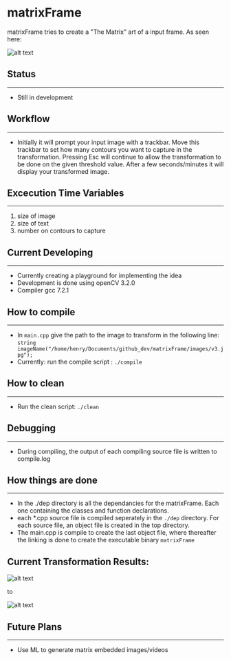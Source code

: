 # matrixFrame

matrixFrame tries to create a "The Matrix" art of a input frame. As seen here: 

![alt text](http://www.citizenop.com/wp-content/uploads/2016/03/the-matrix.jpg)

## Status
----
* Still in development

## Workflow
----
* Initially it will prompt your input image with a trackbar. Move this trackbar to set how many contours you want to capture in the transformation. Pressing Esc will continue to allow the transformation to be done on the given threshold value. After a few seconds/minutes it will display your transformed image.

## Excecution Time Variables
----
1.  size of image
2.  size of text
3.  number on contours to capture

## Current Developing
----
* Currently creating a playground for implementing the idea
* Development is done using openCV 3.2.0 
* Compiler gcc 7.2.1

## How to compile
----
*   In ```main.cpp``` give the path to the image to transform in the following line: ```string imageName("/home/henry/Documents/github_dev/matrixFrame/images/v3.jpg");```
*   Currently: run the compile script : ```./compile```

## How to clean
----
*   Run the clean script: ```./clean```

## Debugging
----
*  During compiling, the output of each compiling source file is written to compile.log

## How things are done
----
*   In the ./dep directory is all the dependancies for the matrixFrame. Each one containing the classes and function declarations.
*   each *.cpp source file is compiled seperately in the ```./dep``` directory. For each source file, an object file is created in the top directory.
*   The main.cpp is compile to create the last object file, where thereafter the linking is done to create the executable binary ```matrixFrame```

## Current Transformation Results:
![alt text](https://raw.githubusercontent.com/hhenryy/matrixFrame/updateFrame/images/v.jpg)

to

![alt text](https://raw.githubusercontent.com/hhenryy/matrixFrame/updateFrame/output.jpg)


## Future Plans
----

*	Use ML to generate matrix embedded images/videos
